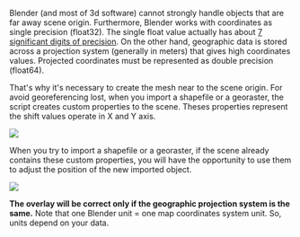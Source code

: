 Blender (and most of 3d software) cannot strongly handle objects that are far away scene origin. Furthermore, Blender works with coordinates as single precision (float32). The single float value actually has about [7 significant digits of precision](http://en.wikipedia.org/wiki/Floating_point#Internal_representation). On the other hand, geographic data is stored across a projection system (generally in meters) that gives high coordinates values. Projected coordinates must be represented as double precision (float64).

That's why it's necessary to create the mesh near to the scene origin. For avoid georeferencing lost, when you import a shapefile or a georaster, the script creates custom properties to the scene. Theses properties represent the shift values operate in X and Y axis.

![](https://raw.githubusercontent.com/wiki/domlysz/blenderGIS/images/custom_props.jpeg)

When you try to import a shapefile or a georaster, if the scene already contains these custom properties, you will have the opportunity to use them to adjust the position of the new imported object.

![](https://raw.githubusercontent.com/wiki/domlysz/blenderGIS/images/custom_props_considere.jpeg)

**The overlay will be correct only if the geographic projection system is the same.** Note that one Blender unit = one map coordinates system unit. So, units depend on your data.